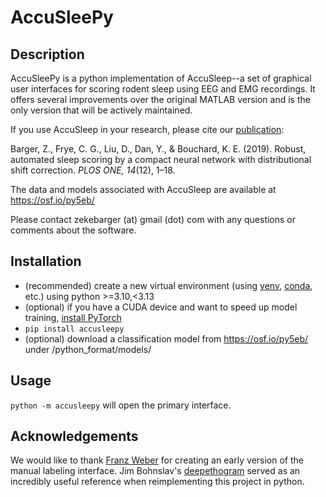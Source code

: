 # AccuSleePy

## Description

AccuSleePy is a python implementation of AccuSleep--a set of graphical user interfaces for scoring rodent
sleep using EEG and EMG recordings. It offers several improvements over the original MATLAB version
and is the only version that will be actively maintained.

If you use AccuSleep in your research, please cite our
[publication](https://journals.plos.org/plosone/article?id=10.1371/journal.pone.0224642):

Barger, Z., Frye, C. G., Liu, D., Dan, Y., & Bouchard, K. E. (2019). Robust, automated sleep scoring by a compact neural network with distributional shift correction. *PLOS ONE, 14*(12), 1–18.

The data and models associated with AccuSleep are available at https://osf.io/py5eb/

Please contact zekebarger (at) gmail (dot) com with any questions or comments about the software.

## Installation

- (recommended) create a new virtual environment (using
[venv](https://docs.python.org/3/library/venv.html),
[conda](https://docs.conda.io/projects/conda/en/latest/user-guide/tasks/manage-environments.html),
etc.) using python >=3.10,<3.13
- (optional) if you have a CUDA device and want to speed up model training, [install PyTorch](https://pytorch.org/)
- `pip install accusleepy`
- (optional) download a classification model from https://osf.io/py5eb/ under /python_format/models/

## Usage

`python -m accusleepy` will open the primary interface.

## Acknowledgements

We would like to thank [Franz Weber](https://www.med.upenn.edu/weberlab/) for creating an
early version of the manual labeling interface.
Jim Bohnslav's [deepethogram](https://github.com/jbohnslav/deepethogram) served as an
incredibly useful reference when reimplementing this project in python.

